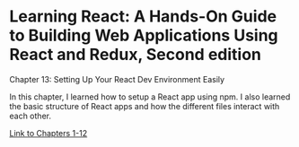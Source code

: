 <h1>Learning React: A Hands-On Guide to Building Web Applications Using React and Redux, Second edition</h1>

Chapter 13: Setting Up Your React Dev Environment Easily

In this chapter, I learned how to setup a React app using npm. I also learned the basic structure of React apps and how the different files interact with each other.

[Link to Chapters 1-12](https://github.com/justinfrey64/repo/learning-react-chapters-1-through-12)
